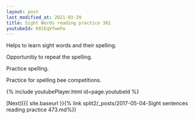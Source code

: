 ```yaml
---
layout: post
last_modified_at: 2021-03-29
title: Sight Words reading practice 361
youtubeId: K81EqVfweFw
---
```

 
 
Helps to learn sight words and their spelling.

Opportunitiy to repeat the spelling. 

Practice spelling. 
 
Practice for spelling bee competitions. 
 
{% include youtubePlayer.html id=page.youtubeId %}
 
 

[Next]({{ site.baseurl }}{% link  split2/_posts/2017-05-04-Sight sentences reading practice 473.md%})
 
